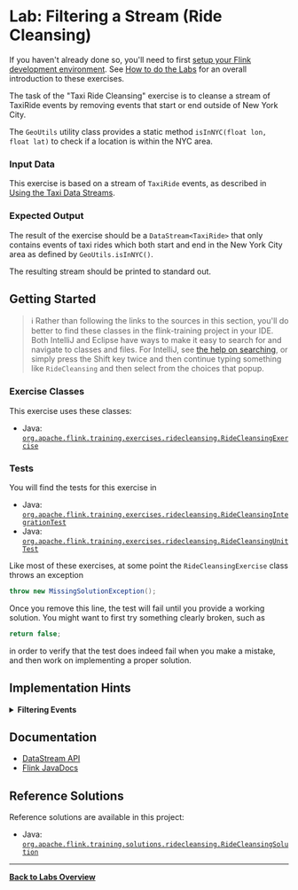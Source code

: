 # Lab: Filtering a Stream (Ride Cleansing)

If you haven't already done so, you'll need to first [setup your Flink development environment](../README.md). See [How to do the Labs](../README.md#how-to-do-the-labs) for an overall introduction to these exercises.

The task of the "Taxi Ride Cleansing" exercise is to cleanse a stream of TaxiRide events by removing events that start or end outside of New York City.

The `GeoUtils` utility class provides a static method `isInNYC(float lon, float lat)` to check if a location is within the NYC area.

### Input Data

This exercise is based on a stream of `TaxiRide` events, as described in [Using the Taxi Data Streams](../README.md#using-the-taxi-data-streams).

### Expected Output

The result of the exercise should be a `DataStream<TaxiRide>` that only contains events of taxi rides which both start and end in the New York City area as defined by `GeoUtils.isInNYC()`.

The resulting stream should be printed to standard out.

## Getting Started

> :information_source: Rather than following the links to the sources in this section, you'll do better to find these classes in the flink-training project in your IDE.
> Both IntelliJ and Eclipse have ways to make it easy to search for and navigate to classes and files. For IntelliJ, see [the help on searching](https://www.jetbrains.com/help/idea/searching-everywhere.html), or simply press the Shift key twice and then continue typing something like `RideCleansing` and then select from the choices that popup.

### Exercise Classes

This exercise uses these classes:

- Java:  [`org.apache.flink.training.exercises.ridecleansing.RideCleansingExercise`](src/main/java/org/apache/flink/training/exercises/ridecleansing/RideCleansingExercise.java)

### Tests

You will find the tests for this exercise in

- Java:  [`org.apache.flink.training.exercises.ridecleansing.RideCleansingIntegrationTest`](src/test/java/org/apache/flink/training/exercises/ridecleansing/RideCleansingIntegrationTest.java)
- Java:  [`org.apache.flink.training.exercises.ridecleansing.RideCleansingUnitTest`](src/test/java/org/apache/flink/training/exercises/ridecleansing/RideCleansingUnitTest.java)

Like most of these exercises, at some point the `RideCleansingExercise` class throws an exception

```java
throw new MissingSolutionException();
```

Once you remove this line, the test will fail until you provide a working solution. You might want to first try something clearly broken, such as

```java
return false;
```

in order to verify that the test does indeed fail when you make a mistake, and then work on implementing a proper solution.

## Implementation Hints

<details>
<summary><strong>Filtering Events</strong></summary>

Flink's DataStream API features a `DataStream.filter(FilterFunction)` transformation to filter events from a data stream. The `GeoUtils.isInNYC()` function can be called within a `FilterFunction` to check if a location is in the New York City area. Your filter function should check both the starting and ending locations of each ride.
</details>

## Documentation

- [DataStream API](https://nightlies.apache.org/flink/flink-docs-stable/docs/dev/datastream/overview)
- [Flink JavaDocs](https://nightlies.apache.org/flink/flink-docs-stable/api/java)

## Reference Solutions

Reference solutions are available in this project:

- Java:  [`org.apache.flink.training.solutions.ridecleansing.RideCleansingSolution`](src/solution/java/org/apache/flink/training/solutions/ridecleansing/RideCleansingSolution.java)

-----

[**Back to Labs Overview**](../README.md#lab-exercises)
